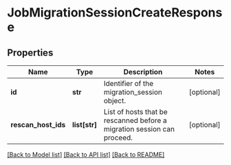 # JobMigrationSessionCreateResponse

## Properties
Name | Type | Description | Notes
------------ | ------------- | ------------- | -------------
**id** | **str** | Identifier of the migration_session object. | [optional] 
**rescan_host_ids** | **list[str]** | List of hosts that be rescanned before a migration session can proceed. | [optional] 

[[Back to Model list]](../README.md#documentation-for-models) [[Back to API list]](../README.md#documentation-for-api-endpoints) [[Back to README]](../README.md)


